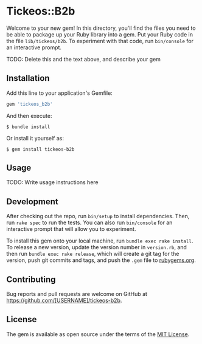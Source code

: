 # Tickeos::B2b

Welcome to your new gem! In this directory, you'll find the files you need to be able to package up your Ruby library into a gem. Put your Ruby code in the file `lib/tickeos/b2b`. To experiment with that code, run `bin/console` for an interactive prompt.

TODO: Delete this and the text above, and describe your gem

## Installation

Add this line to your application's Gemfile:

```ruby
gem 'tickeos_b2b'
```

And then execute:

    $ bundle install

Or install it yourself as:

    $ gem install tickeos-b2b

## Usage

TODO: Write usage instructions here

## Development

After checking out the repo, run `bin/setup` to install dependencies. Then, run `rake spec` to run the tests. You can also run `bin/console` for an interactive prompt that will allow you to experiment.

To install this gem onto your local machine, run `bundle exec rake install`. To release a new version, update the version number in `version.rb`, and then run `bundle exec rake release`, which will create a git tag for the version, push git commits and tags, and push the `.gem` file to [rubygems.org](https://rubygems.org).

## Contributing

Bug reports and pull requests are welcome on GitHub at https://github.com/[USERNAME]/tickeos-b2b.


## License

The gem is available as open source under the terms of the [MIT License](https://opensource.org/licenses/MIT).
